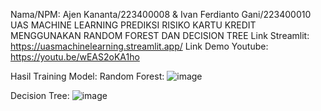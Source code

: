 Nama/NPM: Ajen Kananta/223400008 & Ivan Ferdianto Gani/223400010
UAS MACHINE LEARNING
PREDIKSI RISIKO KARTU KREDIT MENGGUNAKAN RANDOM FOREST DAN DECISION TREE
Link Streamlit: https://uasmachinelearning.streamlit.app/
Link Demo Youtube: https://youtu.be/wEAS2oKA1ho

Hasil Training Model:
Random Forest:
![image](https://github.com/user-attachments/assets/2d8d4409-b80b-4164-8fca-85e6452da292)





Decision Tree:
![image](https://github.com/user-attachments/assets/d44afbe8-fd0b-4d35-b4d6-e9801048d637)
